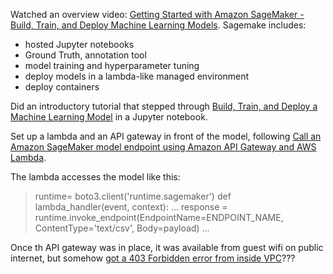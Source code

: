 

Watched an overview video: [Getting Started with Amazon SageMaker - Build, Train, and Deploy Machine Learning Models][1]. Sagemake includes:
 * hosted Jupyter notebooks
 * Ground Truth, annotation tool
 * model training and hyperparameter tuning
 * deploy models in a lambda-like managed environment
 * deploy containers

Did an introductory tutorial that stepped through [Build, Train, and Deploy a Machine Learning Model][2] in a Jupyter notebook.

Set up a lambda and an API gateway in front of the model, following [Call an Amazon SageMaker model endpoint using Amazon API Gateway and AWS Lambda][3].

The lambda accesses the model like this:

> runtime= boto3.client('runtime.sagemaker')
> def lambda_handler(event, context):
>   ...
    response = runtime.invoke_endpoint(EndpointName=ENDPOINT_NAME,
                                       ContentType='text/csv',
                                       Body=payload)
>   ...

Once th API gateway was in place, it was available from guest wifi on public internet, but somehow [got a 403 Forbidden error from inside VPC][4]???


[1]: https://www.youtube.com/watch?v=Bus4ldBVgLM
[2]: https://aws.amazon.com/getting-started/tutorials/build-train-deploy-machine-learning-model-sagemaker
[3]: https://aws.amazon.com/blogs/machine-learning/call-an-amazon-sagemaker-model-endpoint-using-amazon-api-gateway-and-aws-lambda/
[4]: https://aws.amazon.com/premiumsupport/knowledge-center/api-gateway-vpc-connections/
